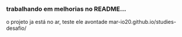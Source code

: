 ### trabalhando em melhorias no README...

o projeto ja está no ar, teste ele avontade 
mar-io20.github.io/studies-desafio/
